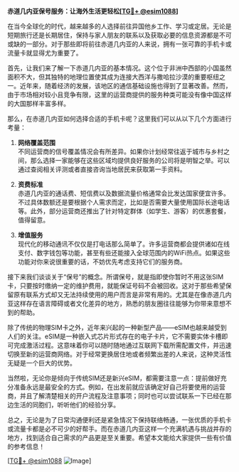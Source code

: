 **赤道几内亚保号服务：让海外生活更轻松[[TG💪+ @esim1088](https://t.me/s/esim1088)]**

在当今全球化的时代，越来越多的人选择前往异国他乡工作、学习或定居。无论是短期旅行还是长期居住，保持与家人朋友的联系以及获取必要的信息资源都是不可或缺的一部分。对于那些即将前往赤道几内亚的人来说，拥有一张可靠的手机卡或流量卡就显得尤为重要了。

首先，让我们来了解一下赤道几内亚的基本情况。这个位于非洲中西部的小国虽然面积不大，但其独特的地理位置使其成为连接大西洋与撒哈拉沙漠的重要枢纽之一。近年来，随着经济的发展，该地区的通信基础设施也得到了显著改善。然而，由于市场相对较小且竞争有限，这里的运营商提供的服务种类可能没有像中国这样的大国那样丰富多样。

那么，在赤道几内亚如何选择合适的手机卡呢？这里我们可以从以下几个方面进行考量：

1. **网络覆盖范围**  
   不同运营商的信号覆盖情况会有所差异。如果你计划经常往返于城市与乡村之间，那么选择一家能够在这些区域均提供良好服务的公司将是明智之举。可以通过查阅相关评测或者直接咨询当地居民来获取第一手资料。

2. **资费标准**  
   赤道几内亚的通话费、短信费以及数据流量价格通常会比发达国家便宜许多。不过具体数额还是要根据个人需求而定，比如是否需要大量使用国际长途电话等。此外，部分运营商还推出了针对特定群体（如学生、游客）的优惠套餐，值得留意。

3. **增值服务**  
   现代化的移动通讯不仅仅是打电话那么简单了。许多运营商都会提供诸如在线支付、数字钱包等功能，甚至有些还能接入全球范围内的WiFi热点。如果这些功能对你来说很重要的话，不妨优先考虑支持它们的服务商。

接下来我们谈谈关于“保号”的概念。所谓保号，就是指即使你暂时不用这张SIM卡，只要按时缴纳一定的维护费用，就能保证号码不会被回收。这对于那些希望保留原有联系方式却又无法持续使用的用户而言是非常有用的。尤其是在像赤道几内亚这样存在语言障碍或者文化差异的地方，熟悉的朋友圈往往能够为你带来意想不到的帮助。

除了传统的物理SIM卡之外，近年来兴起的一种新型产品——eSIM也越来越受到人们的关注。eSIM是一种嵌入式芯片形式存在的电子卡片，它不需要实体卡槽即可完成激活过程。这意味着你可以随时随地通过互联网下载所需配置文件，并迅速切换至新的运营商网络。对于经常更换居住地或者频繁出差的人来说，这种灵活性无疑是一个巨大的优势。

当然啦，无论你是倾向于传统SIM还是新兴eSIM，都需要注意一点：提前做好充分准备永远是最安全的方式。例如，在出发前就应该确定好自己将要使用的运营商，并且了解清楚相关的开户流程及注意事项；同时也可以尝试联系一下已经在那边生活的同胞们，听听他们的经验分享。

总之，无论是为了日常沟通便利还是紧急情况下保持联络畅通，一张优质的手机卡或流量卡都是必不可少的好帮手。而在赤道几内亚这样一个充满机遇与挑战并存的地方，找到适合自己需求的产品更是至关重要。希望本文能给大家提供一些有价值的参考信息！

[[TG💪+ @esim1088](https://t.me/s/esim1088) ![Image](https://i.postimg.cc/4NQfJmqS/Snipaste-2025-05-13-00-14-12.png)]